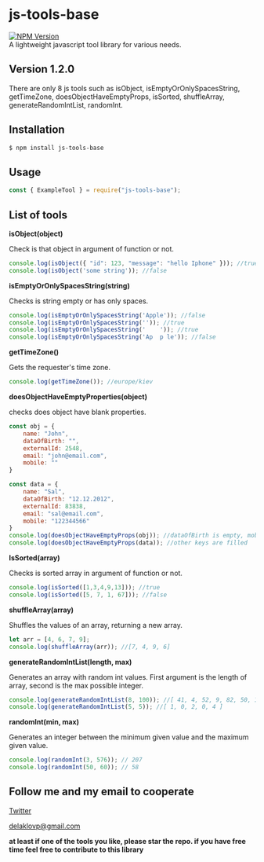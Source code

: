 # js-tools-base
[![NPM Version](https://img.shields.io/npm/v/js-tools-base)](https://www.npmjs.com/package/js-tools-base) <br>
A lightweight javascript tool library for various needs.

## Version 1.2.0
There are only 8 js tools such as isObject, isEmptyOrOnlySpacesString, getTimeZone, doesObjectHaveEmptyProps, isSorted, shuffleArray, generateRandomIntList, randomInt.

## Installation
```sh
$ npm install js-tools-base
```
## Usage
```js
const { ExampleTool } = require("js-tools-base");
```
## List of tools
<b>isObject(object)</b><br>

Check is that object in argument of function or not.
```js
console.log(isObject({ "id": 123, "message": "hello Iphone" })); //true
console.log(isObject('some string')); //false
```

<b>isEmptyOrOnlySpacesString(string)</b><br>

Checks is string empty or has only spaces.
```js
console.log(isEmptyOrOnlySpacesString('Apple')); //false
console.log(isEmptyOrOnlySpacesString('')); //true
console.log(isEmptyOrOnlySpacesString('    ')); //true
console.log(isEmptyOrOnlySpacesString('Ap  p le')); //false
```

<b>getTimeZone()</b><br>

Gets the requester's time zone.
```js
console.log(getTimeZone()); //europe/kiev
```

<b>doesObjectHaveEmptyProperties(object)</b><br>

checks does object have blank properties.
```js
const obj = {
    name: "John",
    dataOfBirth: "",
    externalId: 2548,
    email: "john@email.com",
    mobile: ""
}

const data = {
    name: "Sal",
    dataOfBirth: "12.12.2012",
    externalId: 83838,
    email: "sal@email.com",
    mobile: "122344566"
}
console.log(doesObjectHaveEmptyProps(obj)); //dataOfBirth is empty, mobile is empty, other keys are filled
console.log(doesObjectHaveEmptyProps(data)); //other keys are filled
```

<b>IsSorted(array)</b><br>

Checks is sorted array in argument of function or not.
```js
console.log(isSorted([1,3,4,9,13])); //true
console.log(isSorted([5, 7, 1, 67])); //false
```

<b>shuffleArray(array)</b><br>

Shuffles the values of an array, returning a new array.
```js
let arr = [4, 6, 7, 9];
console.log(shuffleArray(arr)); //[7, 4, 9, 6]
```

<b>generateRandomIntList(length, max)</b><br>

Generates an array with random int values. First argument is the length of array, second is the max possible integer.
```js
console.log(generateRandomIntList(8, 100)); //[ 41, 4, 52, 9, 82, 50, 19, 60 ]
console.log(generateRandomIntList(5, 5)); //[ 1, 0, 2, 0, 4 ]
```

<b>randomInt(min, max)</b><br>

Generates an integer between the minimum given value and the maximum given value.
```js
console.log(randomInt(3, 576)); // 207
console.log(randomInt(50, 60)); // 58
```

## Follow me and my email to cooperate

[Twitter](https://twitter.com/delaklo)

delaklovp@gmail.com

<b>at least if one of the tools you like, please star the repo. if you have free time feel free to contribute to this library</b>
